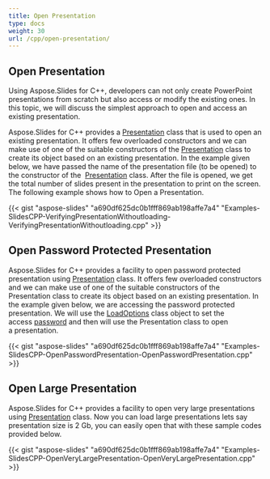 ```yaml
---
title: Open Presentation
type: docs
weight: 30
url: /cpp/open-presentation/
---
```


## **Open Presentation**
Using Aspose.Slides for C++, developers can not only create PowerPoint presentations from scratch but also access or modify the existing ones. In this topic, we will discuss the simplest approach to open and access an existing presentation.

Aspose.Slides for C++ provides a [Presentation](http://www.aspose.com/api/net/slides/aspose.slides/presentation) class that is used to open an existing presentation. It offers few overloaded constructors and we can make use of one of the suitable constructors of the [Presentation](http://www.aspose.com/api/net/slides/aspose.slides/presentation) class to create its object based on an existing presentation. In the example given below, we have passed the name of the presentation file (to be opened) to the constructor of the  [Presentation](http://www.aspose.com/api/net/slides/aspose.slides/presentation) class. After the file is opened, we get the total number of slides present in the presentation to print on the screen. The following example shows how to Open a Presentation.

{{< gist "aspose-slides" "a690df625dc0b1fff869ab198affe7a4" "Examples-SlidesCPP-VerifyingPresentationWithoutloading-VerifyingPresentationWithoutloading.cpp" >}}
## **Open Password Protected Presentation**
Aspose.Slides for C++ provides a facility to open password protected presentation using [Presentation](http://www.aspose.com/api/net/slides/aspose.slides/presentation) class. It offers few overloaded constructors and we can make use of one of the suitable constructors of the Presentation class to create its object based on an existing presentation. In the example given below, we are accessing the password protected presentation. We will use the [LoadOptions](http://www.aspose.com/api/net/slides/aspose.slides/loadoptions) class object to set the access [password](http://www.aspose.com/api/net/slides/aspose.slides/loadoptions/properties/password) and then will use the Presentation class to open a presentation.

{{< gist "aspose-slides" "a690df625dc0b1fff869ab198affe7a4" "Examples-SlidesCPP-OpenPasswordPresentation-OpenPasswordPresentation.cpp" >}}


## **Open Large Presentation**
Aspose.Slides for C++ provides a facility to open very large presentations using [Presentation](http://www.aspose.com/api/net/slides/aspose.slides/presentation) class. Now you can load large presentations lets say presentation size is 2 Gb, you can easily open that with these sample codes provided below.

{{< gist "aspose-slides" "a690df625dc0b1fff869ab198affe7a4" "Examples-SlidesCPP-OpenVeryLargePresentation-OpenVeryLargePresentation.cpp" >}}

